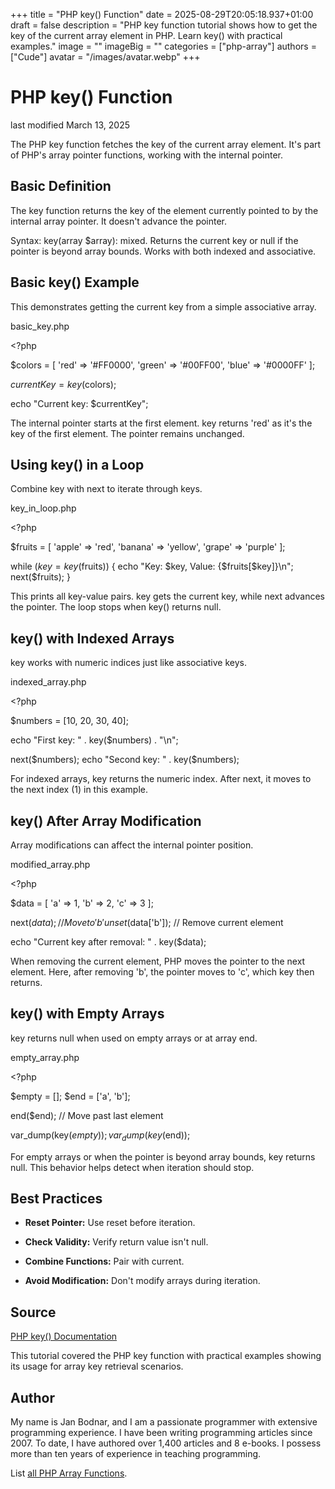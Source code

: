 +++
title = "PHP key() Function"
date = 2025-08-29T20:05:18.937+01:00
draft = false
description = "PHP key function tutorial shows how to get the key of the current array element in PHP. Learn key() with practical examples."
image = ""
imageBig = ""
categories = ["php-array"]
authors = ["Cude"]
avatar = "/images/avatar.webp"
+++

# PHP key() Function

last modified March 13, 2025

The PHP key function fetches the key of the current array element.
It's part of PHP's array pointer functions, working with the internal pointer.

## Basic Definition

The key function returns the key of the element currently pointed
to by the internal array pointer. It doesn't advance the pointer.

Syntax: key(array $array): mixed. Returns the current key or null
if the pointer is beyond array bounds. Works with both indexed and associative.

## Basic key() Example

This demonstrates getting the current key from a simple associative array.

basic_key.php
  

&lt;?php

$colors = [
    'red' =&gt; '#FF0000',
    'green' =&gt; '#00FF00',
    'blue' =&gt; '#0000FF'
];

$currentKey = key($colors);

echo "Current key: $currentKey"; 

The internal pointer starts at the first element. key returns
'red' as it's the key of the first element. The pointer remains unchanged.

## Using key() in a Loop

Combine key with next to iterate through keys.

key_in_loop.php
  

&lt;?php

$fruits = [
    'apple' =&gt; 'red',
    'banana' =&gt; 'yellow',
    'grape' =&gt; 'purple'
];

while ($key = key($fruits)) {
    echo "Key: $key, Value: {$fruits[$key]}\n";
    next($fruits);
}

This prints all key-value pairs. key gets the current key,
while next advances the pointer. The loop stops when key()
returns null.

## key() with Indexed Arrays

key works with numeric indices just like associative keys.

indexed_array.php
  

&lt;?php

$numbers = [10, 20, 30, 40];

echo "First key: " . key($numbers) . "\n"; 

next($numbers);
echo "Second key: " . key($numbers); 

For indexed arrays, key returns the numeric index. After
next, it moves to the next index (1) in this example.

## key() After Array Modification

Array modifications can affect the internal pointer position.

modified_array.php
  

&lt;?php

$data = [
    'a' =&gt; 1,
    'b' =&gt; 2,
    'c' =&gt; 3
];

next($data); // Move to 'b'
unset($data['b']); // Remove current element

echo "Current key after removal: " . key($data); 

When removing the current element, PHP moves the pointer to the next element.
Here, after removing 'b', the pointer moves to 'c', which key
then returns.

## key() with Empty Arrays

key returns null when used on empty arrays or at array end.

empty_array.php
  

&lt;?php

$empty = [];
$end = ['a', 'b'];

end($end); // Move past last element

var_dump(key($empty)); 
var_dump(key($end));   

For empty arrays or when the pointer is beyond array bounds, key
returns null. This behavior helps detect when iteration should stop.

## Best Practices

- **Reset Pointer:** Use reset before iteration.

- **Check Validity:** Verify return value isn't null.

- **Combine Functions:** Pair with current.

- **Avoid Modification:** Don't modify arrays during iteration.

## Source

[PHP key() Documentation](https://www.php.net/manual/en/function.key.php)

This tutorial covered the PHP key function with practical
examples showing its usage for array key retrieval scenarios.

## Author

My name is Jan Bodnar, and I am a passionate programmer with extensive
programming experience. I have been writing programming articles since 2007.
To date, I have authored over 1,400 articles and 8 e-books. I possess more
than ten years of experience in teaching programming.

List [all PHP Array Functions](/php/#php-array).